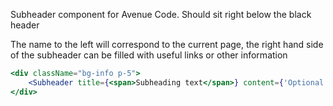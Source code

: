 Subheader component for Avenue Code.
Should sit right below the black header

The name to the left will correspond to the current page, the right hand side of the subheader
can be filled with useful links or other information

```jsx
<div className="bg-info p-5">
	<Subheader title={<span>Subheading text</span>} content={'Optional content'} />
</div>
```
